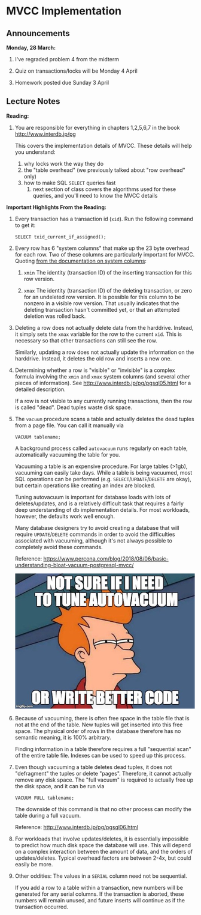 # MVCC Implementation

## Announcements

**Monday, 28 March:**

1. I've regraded problem 4 from the midterm

1. Quiz on transactions/locks will be Monday 4 April

1. Homework posted due Sunday 3 April

## Lecture Notes

**Reading:**

1. You are responsible for everything in chapters 1,2,5,6,7 in the book <http://www.interdb.jp/pg>

    This covers the implementation details of MVCC.
    These details will help you understand:
    
    1. why locks work the way they do
    1. the "table overhead" (we previously talked about "row overhead" only)
    1. how to make SQL `SELECT` queries fast
        1. next section of class covers the algorithms used for these queries,
            and you'll need to know the MVCC details
         

**Important Highlights From the Reading:**

1. Every transaction has a transaction id (`xid`).
   Run the following command to get it:
   ```
   SELECT txid_current_if_assigned();
   ```

1. Every row has 6 "system columns" that make up the 23 byte overhead for each row.
   Two of these columns are particularly important for MVCC.
   Quoting [from the documentation on system columns](https://www.postgresql.org/docs/13/ddl-system-columns.html):

   1. `xmin`
      The identity (transaction ID) of the inserting transaction for this row version.

   1. `xmax`
      The identity (transaction ID) of the deleting transaction, or zero for an undeleted row version.
      It is possible for this column to be nonzero in a visible row version.
      That usually indicates that the deleting transaction hasn't committed yet, or that an attempted deletion was rolled back.

1. Deleting a row does not actually delete data from the harddrive.
   Instead, it simply sets the `xmax` variable for the row to the current `xid`.
   This is necessary so that other transactions can still see the row.

   Similarly, updating a row does not actually update the information on the harddrive.
   Instead, it deletes the old row and inserts a new one.

1. Determining whether a row is "visible" or "invisible" is a complex formula involving the `xmin` and `xmax` system columns (and several other pieces of information).
   See http://www.interdb.jp/pg/pgsql05.html for a detailed description.

   If a row is not visible to any currently running transactions,
   then the row is called "dead".
   Dead tuples waste disk space.

1. The `vacuum` procedure scans a table and actually deletes the dead tuples from a page file.
   You can call it manually via
   ```
   VACUUM tablename;
   ```
   A background process called `autovacuum` runs regularly on each table, automatically vacuuming the table for you. 

   Vacuuming a table is an expensive procedure.
   For large tables (>1gb),
   vacuuming can easily take days.
   While a table is being vacuumed,
   most SQL operations can be performed (e.g. `SELECT`/`UPDATE`/`DELETE` are okay),
   but certain operations like creating an index are blocked.

   Tuning autovacuum is important for database loads with lots of deletes/updates,
   and is a relatively difficult task that requires a fairly deep understanding of db implementation details.
   For most workloads, however, the defaults work well enough.

   Many database designers try to avoid creating a database that will require `UPDATE`/`DELETE` commands in order to avoid the difficulties associated with vacuuming,
   although it's not always possible to completely avoid these commands.

   Reference: https://www.percona.com/blog/2018/08/06/basic-understanding-bloat-vacuum-postgresql-mvcc/

   <img src=autovacuum.jpeg />

1. Because of vacuuming,
   there is often free space in the table file that is not at the end of the table.
   New tuples will get inserted into this free space.
   The physical order of rows in the database therefore has no semantic meaning,
   it is 100% arbitrary.

   Finding information in a table therefore requires a full "sequential scan" of the entire table file.
   Indexes can be used to speed up this process.


1. Even though vacuuming a table deletes dead tuples,
   it does not "defragment" the tuples or delete "pages".
   Therefore, it cannot actually remove any disk space.
   The "full vacuum" is required to actually free up the disk space,
   and it can be run via
   ```
   VACUUM FULL tablename;
   ```
   The downside of this command is that no other process can modify the table during a full vacuum.

   Reference: http://www.interdb.jp/pg/pgsql06.html

1. For workloads that involve updates/deletes,
   it is essentially impossible to predict how much disk space the database will use.
   This will depend on a complex interaction between the amount of data, and the orders of updates/deletes.
   Typical overhead factors are between 2-4x,
   but could easily be more.

1. Other oddities:
   The values in a `SERIAL` column need not be sequential.

   If you add a row to a table within a transaction,
   new numbers will be generated for any serial columns.
   If the transaction is aborted,
   these numbers will remain unused,
   and future inserts will continue as if the transaction occurred.

